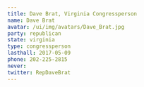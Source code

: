 ```yaml
---
title: Dave Brat, Virginia Congressperson
name: Dave Brat
avatar: /ui/img/avatars/Dave_Brat.jpg
party: republican
state: virginia
type: congressperson
lasthall: 2017-05-09
phone: 202-225-2815
never: 
twitter: RepDaveBrat
---
```

